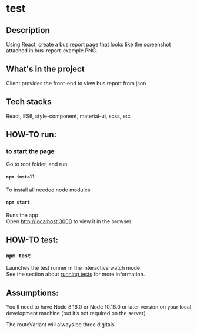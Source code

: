 # test

## Description

Using React, create a bus report page that looks like the screenshot attached in bus-report-example.PNG.

## What's in the project

Client provides the front-end to view bus report from json

## Tech stacks

React, ES6, style-component, material-ui, scss, etc

## HOW-TO run:

### to start the page

Go to root folder, and run:

#### `npm install`

To install all needed node modules

#### `npm start`

Runs the app<br>
Open [http://localhost:3000](http://localhost:3000) to view it in the browser.

## HOW-TO test:

### `npm test`

Launches the test runner in the interactive watch mode.<br>
See the section about [running tests](https://facebook.github.io/create-react-app/docs/running-tests) for more information.

## Assumptions:

You’ll need to have Node 8.16.0 or Node 10.16.0 or later version on your local development machine (but it’s not required on the server).

The routeVariant will always be three digitals.

